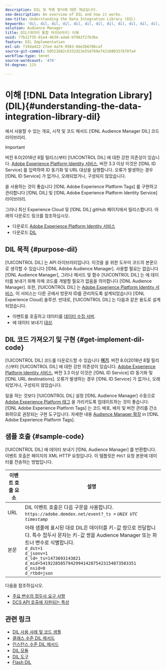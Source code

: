 ```yaml
---
description: DIL 및 작동 방식에 대한 개요입니다.
seo-description: An overview of DIL and how it works.
seo-title: Understanding the Data Integration Library (DIL)
keywords: 'dil, dil, dil, dil, dil, dil, dil, dil, dil, dil, dil, dil, dil, dil, dil, dil, dil, dil, dil, dil, dil, dil, dil, dil, dil, dil, dil, dil, dil, dil, dil, dil, dil, dil, l, dil, l, dil, l, dil, l, l, dil, l, l, l, dil, l, l '
solution: Audience Manager
title: DIL(데이터 통합 라이브러리) 이해
uuid: 77b12f35-81e4-4639-ada6-bf982f27b36e
feature: DIL Implementation
exl-id: f194a422-27ed-4a74-9583-8de3b6786caf
source-git-commit: b0521682c6332d23e55d769e7421680337670fa4
workflow-type: tm+mt
source-wordcount: '474'
ht-degree: 11%

---
```


# 이해 [!DNL Data Integration Library] (DIL){#understanding-the-data-integration-library-dil}

에서 사용할 수 있는 개요, 시작 및 코드 메서드 [!DNL Audience Manager DIL] 코드 라이브러리.

>[!IMPORTANT]
>
>버전 8.0(2018년 8월 릴리스)부터 [!UICONTROL DIL] 에 대한 강한 의존성이 있습니다. [Adobe Experience Platform Identity 서비스](https://experienceleague.adobe.com/docs/id-service/using/home.html), 버전 3.3 이상 이것은 [!DNL ID Service] 를 입력하여 ID 동기화 및 URL 대상을 실행합니다. 오류가 발생하는 경우 [!DNL ID Service] 가 없거나, 오래되었거나, 구성되지 않았습니다.
>
>을 사용하는 것이 좋습니다 [!DNL Adobe Experience Platform Tags] 를 구현하고 관리합니다 [!DNL DIL] 및 [!DNL Adobe Experience Platform Identity Service] 라이브러리.

그러나 최신 Experience Cloud 및 [!DNL DIL] gitHub 페이지에서 릴리스합니다. 아래의 다운로드 링크를 참조하십시오.

* 다운로드 [Adobe Experience Platform Identity 서비스](https://github.com/Adobe-Marketing-Cloud/id-service/releases)
* 다운로드 [DIL](https://github.com/Adobe-Marketing-Cloud/dil/releases)

## DIL 목적 {#purpose-dil}

[!UICONTROL DIL] 는 API 라이브러리입니다. 이것을 을 위한 도우미 코드의 본문으로 생각할 수 있습니다 [!DNL Adobe Audience Manager]. 사용할 필요는 없습니다 [!DNL Audience Manager], 그러나 메서드 및 함수 [!UICONTROL DIL] 는 에 데이터를 보내기 위해 자체 코드를 개발할 필요가 없음을 의미합니다 [!DNL Audience Manager]. 또한, [!UICONTROL DIL] 는 [Adobe Experience Platform Identity 서비스](https://experienceleague.adobe.com/docs/id-service/using/home.html). 이 서비스는 다른 곳에서 방문자 ID를 관리하도록 설계되었습니다 [!DNL Experience Cloud] 솔루션. 반대로, [!UICONTROL DIL] 는 다음과 같은 용도로 설계되었습니다.

* 이벤트를 호출하고 데이터를 [데이터 수집 서버](../reference/system-components/components-data-collection.md).
* 에 데이터 보내기 [대상](../features/destinations/destinations.md).

## DIL 코드 가져오기 및 구현 {#get-implement-dil-code}

[!UICONTROL DIL] 코드를 다운로드할 수 있습니다 **[여기](https://github.com/Adobe-Marketing-Cloud/dil/releases)**. 버전 8.0(2018년 8월 릴리스)부터 [!UICONTROL DIL] 에 대한 강한 의존성이 있습니다. [Adobe Experience Platform Identity 서비스](https://experienceleague.adobe.com/docs/id-service/using/home.html), 버전 3.3 이상 이것은 [!DNL ID Service] ID 동기화 및 [!DNL URL destinations]. 오류가 발생하는 경우 [!DNL ID Service] 가 없거나, 오래되었거나, 구성되지 않았습니다.

일을 하는 것보다 [!UICONTROL DIL] 설정 [!DNL Audience Manager] 수동으로 [Adobe Experience Platform 태그](https://experienceleague.adobe.com/docs/experience-platform/tags/home.html) 을 가리키도록 업데이트하는 것이 좋습니다. [!DNL Adobe Experience Platform Tags] 는 코드 배포, 배치 및 버전 관리를 간소화하므로 권장되는 구현 도구입니다. 자세한 내용 [Audience Manager 확장](https://experienceleague.adobe.com/docs/experience-platform/tags/extensions/adobe/audience-manager/overview.html) in [!DNL Adobe Experience Platform Tags].

## 샘플 호출 {#sample-code}

[!UICONTROL DIL] 에 데이터 보내기 [!DNL Audience Manager] 를 반환합니다. 이벤트 호출은 페이지의 XML HTTP 요청입니다. 이 템플릿은 `POST` 요청 본문에 데이터를 전송하는 방법입니다.

| 이벤트 호출 요소 | 설명 |
|--- |--- |
| URL | DIL 이벤트 호출은 다음 구문을 사용합니다. `https://adobe.demdex.net/event?_ts =` *`UNIX UTC timestamp`* |
| 본문 | 아래 샘플에 표시된 대로 DIL은 데이터를 키-값 쌍으로 전달합니다. 특수 접두사 문자는 키-값 쌍을 Audience Manager 또는 파트너 변수로 식별합니다.<br>`d_dst=1`<br>`d_jsonv=1`<br>`d_ld=_ts=1473693143821`<br>`d_mid=54192285857942994142875423154873503351`<br>`d_nsid=0`<br>`d_rtbd=json`<br> |

다음을 참조하십시오.
* [주요 변수의 접두사 요구 사항](../features/traits/trait-variable-prefixes.md)
* [DCS API 호출에 지원되는 특성](../api/dcs-intro/dcs-api-reference/dcs-keys.md)

## 관련 링크

* [DIL 사용 사례 및 코드 샘플](/help/using/dil/dil-use-cases.md)
* [클래스 수준 DIL 메서드](/help/using/dil/dil-class-overview/dil-start.md)
* [인스턴스 수준 DIL 메서드](/help/using/dil/dil-instance-methods.md)
* [DIL 모듈](/help/using/dil/dil-modules.md)
* [DIL 도구](/help/using/dil/dil-tools.md)
* [Flash DIL](/help/using/dil/dil-flash.md)
